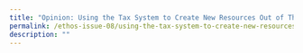 ```yaml
---
title: "Opinion: Using the Tax System to Create New Resources Out of Thin Air"
permalink: /ethos-issue-08/using-the-tax-system-to-create-new-resources-out-of-thin-air/
description: ""
---
```

